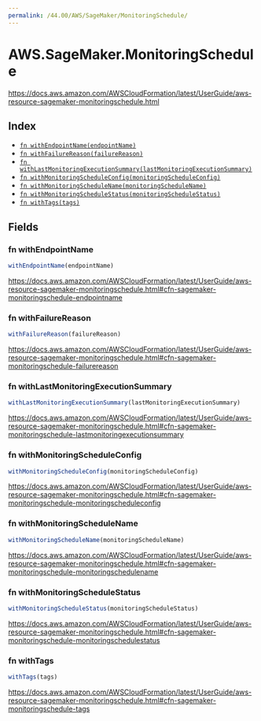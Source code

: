 ```yaml
---
permalink: /44.00/AWS/SageMaker/MonitoringSchedule/
---
```


# AWS.SageMaker.MonitoringSchedule

https://docs.aws.amazon.com/AWSCloudFormation/latest/UserGuide/aws-resource-sagemaker-monitoringschedule.html

## Index

* [`fn withEndpointName(endpointName)`](#fn-withendpointname)
* [`fn withFailureReason(failureReason)`](#fn-withfailurereason)
* [`fn withLastMonitoringExecutionSummary(lastMonitoringExecutionSummary)`](#fn-withlastmonitoringexecutionsummary)
* [`fn withMonitoringScheduleConfig(monitoringScheduleConfig)`](#fn-withmonitoringscheduleconfig)
* [`fn withMonitoringScheduleName(monitoringScheduleName)`](#fn-withmonitoringschedulename)
* [`fn withMonitoringScheduleStatus(monitoringScheduleStatus)`](#fn-withmonitoringschedulestatus)
* [`fn withTags(tags)`](#fn-withtags)

## Fields

### fn withEndpointName

```ts
withEndpointName(endpointName)
```

https://docs.aws.amazon.com/AWSCloudFormation/latest/UserGuide/aws-resource-sagemaker-monitoringschedule.html#cfn-sagemaker-monitoringschedule-endpointname

### fn withFailureReason

```ts
withFailureReason(failureReason)
```

https://docs.aws.amazon.com/AWSCloudFormation/latest/UserGuide/aws-resource-sagemaker-monitoringschedule.html#cfn-sagemaker-monitoringschedule-failurereason

### fn withLastMonitoringExecutionSummary

```ts
withLastMonitoringExecutionSummary(lastMonitoringExecutionSummary)
```

https://docs.aws.amazon.com/AWSCloudFormation/latest/UserGuide/aws-resource-sagemaker-monitoringschedule.html#cfn-sagemaker-monitoringschedule-lastmonitoringexecutionsummary

### fn withMonitoringScheduleConfig

```ts
withMonitoringScheduleConfig(monitoringScheduleConfig)
```

https://docs.aws.amazon.com/AWSCloudFormation/latest/UserGuide/aws-resource-sagemaker-monitoringschedule.html#cfn-sagemaker-monitoringschedule-monitoringscheduleconfig

### fn withMonitoringScheduleName

```ts
withMonitoringScheduleName(monitoringScheduleName)
```

https://docs.aws.amazon.com/AWSCloudFormation/latest/UserGuide/aws-resource-sagemaker-monitoringschedule.html#cfn-sagemaker-monitoringschedule-monitoringschedulename

### fn withMonitoringScheduleStatus

```ts
withMonitoringScheduleStatus(monitoringScheduleStatus)
```

https://docs.aws.amazon.com/AWSCloudFormation/latest/UserGuide/aws-resource-sagemaker-monitoringschedule.html#cfn-sagemaker-monitoringschedule-monitoringschedulestatus

### fn withTags

```ts
withTags(tags)
```

https://docs.aws.amazon.com/AWSCloudFormation/latest/UserGuide/aws-resource-sagemaker-monitoringschedule.html#cfn-sagemaker-monitoringschedule-tags